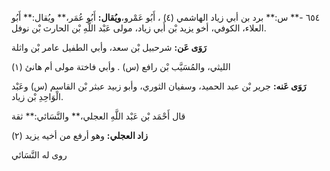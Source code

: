 ٦٥٤ -** س:** برد بن أبي زياد الهاشمي (٤) ، أَبُو عَمْرو،**ويُقال:** أَبُو عُمَر،** ويُقال:** أَبُو العلاء، الكوفي، أخو يزيد بْن أَبي زياد، مولى عَبْد اللَّهِ بْن الحارث بْن نوفل.

**رَوَى عَن:** شرحبيل بْن سعد، وأبي الطفيل عامر بْن واثلة

الليثي، والمُسَيَّب بْن رافع (س) . وأبي فاختة مولى أم هانئ (١)

**رَوَى عَنه:** جرير بْن عبد الحميد، وسفيان الثوري، وأبو زبيد عبثر بْن القاسم (س) وعَبْد الْوَاحِدِ بْن زياد.

قال أَحْمَد بْن عَبْد اللَّهِ العجلي،** والنَّسَائي:** ثقة

**زاد العجلي:** وهو أرفع من أخيه يزيد (٢)

روى له النَّسَائي